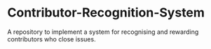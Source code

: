 # Contributor-Recognition-System
A repository to implement a system for recognising and rewarding contributors who close issues.

